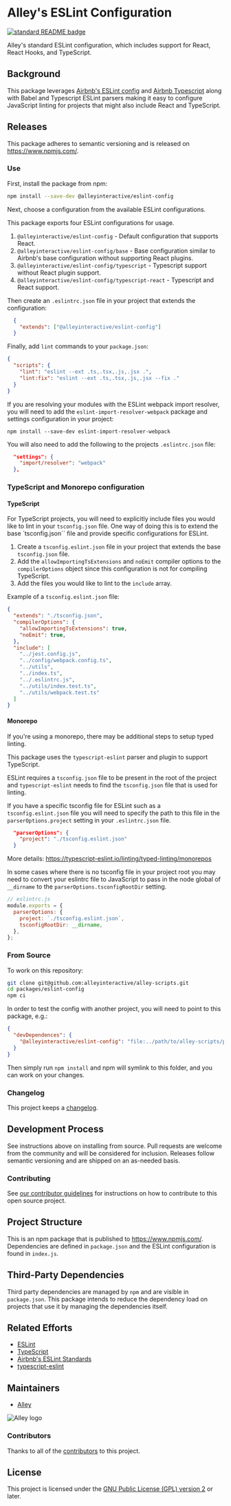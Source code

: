 # Alley's ESLint Configuration

[![standard README badge](https://img.shields.io/badge/readme%20style-standard-brightgreen.svg?style=flat-square)](https://github.com/RichardLitt/standard-readme)

Alley's standard ESLint configuration, which includes support for React, React Hooks, and TypeScript.

## Background

This package leverages [Airbnb's ESLint config](https://www.npmjs.com/package/eslint-config-airbnb) and [Airbnb Typescript](https://www.npmjs.com/package/eslint-config-airbnb-typescript) along with Babel and Typescript ESLint parsers making it easy to configure JavaScript linting for projects that might also include React and TypeScript.

## Releases

This package adheres to semantic versioning and is released on https://www.npmjs.com/.

### Use

First, install the package from npm:

```sh
npm install --save-dev @alleyinteractive/eslint-config
```
Next, choose a configuration from the available ESLint configurations.

This package exports four ESLint configurations for usage.
1. `@alleyinteractive/eslint-config` - Default configuration that supports React.
2. `@alleyinteractive/eslint-config/base` - Base configuration similar to Airbnb's base configuration without supporting React plugins.
3. `@alleyinteractive/eslint-config/typescript` - Typescript support without React plugin support.
4. `@alleyinteractive/eslint-config/typescript-react` - Typescript and React support.

Then create an `.eslintrc.json` file in your project that extends the configuration:

```json
  {
    "extends": ["@alleyinteractive/eslint-config"]
  }
```

Finally, add `lint` commands to your `package.json`:

```json
{
  "scripts": {
    "lint": "eslint --ext .ts,.tsx,.js,.jsx .",
    "lint:fix": "eslint --ext .ts,.tsx,.js,.jsx --fix ."
  }
}
```

If you are resolving your modules with the ESLint webpack import resolver, you will need to add the `eslint-import-resolver-webpack` package and settings configuration in your project:
```
npm install --save-dev eslint-import-resolver-webpack
```

You will also need to add the following to the
projects `.eslintrc.json` file:

```json
  "settings": {
    "import/resolver": "webpack"
  },
```

### TypeScript and Monorepo configuration

#### TypeScript
For TypeScript projects, you will need to explicitly include files you would like to lint in your `tsconfig.json` file. One way of doing this is to extend the base `tsconfig.json`` file and provide specific configurations for ESLint.

1. Create a `tsconfig.eslint.json` file in your project that extends the base `tsconfig.json` file.
2. Add the `allowImportingTsExtensions` and `noEmit` compiler options to the `compilerOptions` object since this configuration is not for compiling TypeScript.
3. Add the files you would like to lint to the `include` array.

Example of a `tsconfig.eslint.json` file:
```json
{
  "extends": "./tsconfig.json",
  "compilerOptions": {
    "allowImportingTsExtensions": true,
    "noEmit": true,
  },
  "include": [
    "../jest.config.js",
    "../config/webpack.config.ts",
    "../utils",
    "../index.ts",
    "../.eslintrc.js",
    "../utils/index.test.ts",
    "../utils/webpack.test.ts"
  ]
}
```

#### Monorepo
If you're using a monorepo, there may be additional steps to setup typed linting.

This package uses the `typescript-eslint` parser and plugin to support TypeScript.

ESLint requires a `tsconfig.json` file to be present in the root of the project and `typescript-eslint` needs to find the `tsconfig.json` file that is used for linting.

If you have a specific tsconfig file for ESLint such as a `tsconfig.eslint.json` file you will need to specify the path to this file in the `parserOptions.project` setting in your `.eslintrc.json` file.

```json
  "parserOptions": {
    "project": "./tsconfig.eslint.json"
  }
```
More details: https://typescript-eslint.io/linting/typed-linting/monorepos

In some cases where there is no tsconfig file in your project root you may need to convert your eslintrc file to JavaScript to pass in the node global of `__dirname` to the `parserOptions.tsconfigRootDir` setting.

```js
// eslintrc.js
module.exports = {
  parserOptions: {
    project: `./tsconfig.eslint.json`,
    tsconfigRootDir: __dirname,
  },
};
```

### From Source

To work on this repository:

```sh
git clone git@github.com:alleyinteractive/alley-scripts.git
cd packages/eslint-config
npm ci
```

In order to test the config with another project, you will need to point to this package, e.g.:

```json
{
  "devDependences": {
    "@alleyinteractive/eslint-config": "file:../path/to/alley-scripts/packages/eslint-config"
  }
}
```

Then simply run `npm install` and npm will symlink to this folder, and you can work on your changes.


### Changelog

This project keeps a [changelog](CHANGELOG.md).


## Development Process

See instructions above on installing from source. Pull requests are welcome from the community and will be considered
for inclusion. Releases follow semantic versioning and are shipped on an as-needed basis.


### Contributing

See [our contributor guidelines](../../CONTRIBUTING.md) for instructions on how to
contribute to this open source project.


## Project Structure

This is an npm package that is published to https://www.npmjs.com/. Dependencies are defined in `package.json` and the
ESLint configuration is found in `index.js`.


## Third-Party Dependencies

Third party dependencies are managed by `npm` and are visible in `package.json`. This package intends to reduce the
dependency load on projects that use it by managing the dependencies itself.


## Related Efforts

- [ESLint](https://eslint.org/)
- [TypeScript](https://www.typescriptlang.org/)
- [Airbnb's ESLint Standards](https://github.com/airbnb/javascript)
- [typescript-eslint](https://typescript-eslint.io/)


## Maintainers

- [Alley](https://github.com/alleyinteractive)

![Alley logo](https://avatars.githubusercontent.com/u/1733454?s=200&v=4)


### Contributors

Thanks to all of the [contributors](../../CONTRIBUTORS.md) to this project.


## License

This project is licensed under the
[GNU Public License (GPL) version 2](LICENSE) or later.
